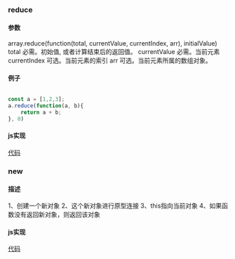 ### reduce

#### 参数

array.reduce(function(total, currentValue, currentIndex, arr), initialValue)
total	必需。初始值, 或者计算结束后的返回值。
currentValue	必需。当前元素
currentIndex	可选。当前元素的索引
arr	可选。当前元素所属的数组对象。

#### 例子

```js

const a = [1,2,3];
a.reduce(function(a, b){
	return a + b;
}, 0)

```

#### js实现

[代码](./%E4%BB%A3%E7%A0%81/reduce.js)

### new

#### 描述

1、创建一个新对象
2、这个新对象进行原型连接
3、this指向当前对象
4、如果函数没有返回新对象，则返回该对象

#### js实现

[代码](./代码/new.js)